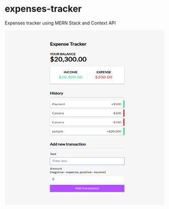 # expenses-tracker
Expenses tracker using MERN Stack and Context API

 <div style="text-align: center;">
<img width="950" height="550" src="./demo-expense-tracker.png">
</div>
